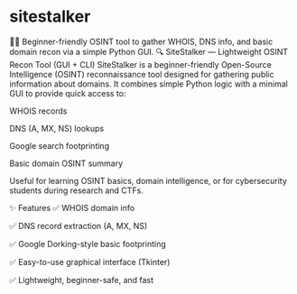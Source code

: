 # sitestalker
 🕵️‍♂️ Beginner-friendly OSINT tool to gather WHOIS, DNS info, and basic domain recon via a simple Python GUI.
🔍 SiteStalker — Lightweight OSINT Recon Tool (GUI + CLI)
SiteStalker is a beginner-friendly Open-Source Intelligence (OSINT) reconnaissance tool designed for gathering public information about domains. It combines simple Python logic with a minimal GUI to provide quick access to:

WHOIS records

DNS (A, MX, NS) lookups

Google search footprinting

Basic domain OSINT summary

Useful for learning OSINT basics, domain intelligence, or for cybersecurity students during research and CTFs.

✨ Features
✅ WHOIS domain info

✅ DNS record extraction (A, MX, NS)

✅ Google Dorking-style basic footprinting

✅ Easy-to-use graphical interface (Tkinter)

✅ Lightweight, beginner-safe, and fast
